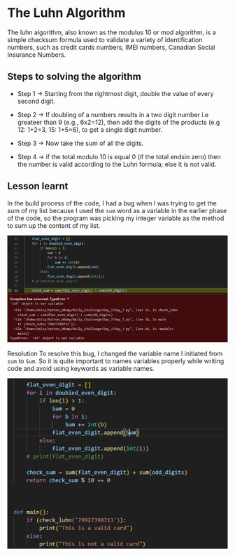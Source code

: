 # The Luhn Algorithm

The luhn algorithm, also known as the modulus 10 or mod algorithm, is a simple checksum formula used to validate a variety of identification numbers, such as credit cards numbers, IMEI numbers, Canadian Social Insurance Numbers.

## Steps to solving the algorithm

* Step 1 -> Starting from the rightmost digit, double the value of every second digit.

* Step 2 -> If doubling of a numbers results in a two digit number i.e greateer than 9 (e.g., 6x2=12), then add the digits of the products (e.g 12: 1+2=3, 15: 1+5=6), to get a single digit number.

* Step 3 -> Now take the sum of all the digits.

* Step 4 -> if the total modulo 10 is equal 0 (if the total endsin zero) then the number is valid according to the Luhn formula; else it is not valid.

## Lesson learnt

In the build process of the code, I had a bug when I was trying to get the sum of my list because I used the `sum` word as a variable in the earlier phase of the code, so the program was picking my integer variable as the method to sum up the content of my list.

![alt text](Images/image.png)

Resolution
To resolve this bug, I changed the variable name I initiated from `sum` to `Sum`. So it is quite important to names variables properly while writing code and avoid using keywords as variable names.

![alt text](Images/image-1.png)
